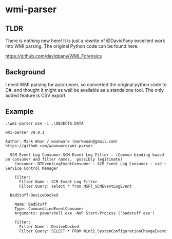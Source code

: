 # wmi-parser

## TLDR

There is nothing new here! It is just a rewrite of @DavidPany excellent work into WMI parsing. The original Python code can be found here:

https://github.com/davidpany/WMI_Forensics

## Background

I need WMI parsing for autorunner, so converted the original python code to C#, and thought it might as well be available as a standalone tool. The only added feature is CSV export

## Example
```
.\wmi-parser.exe -i .\OBJECTS.DATA

wmi-parser v0.0.1

Author: Mark Woan / woanware (markwoan@gmail.com)
https://github.com/woanware/wmi-parser

  SCM Event Log Consumer-SCM Event Log Filter - (Common binding based on consumer and filter names,  possibly legitimate)
    Consumer: NTEventLogEventConsumer ~ SCM Event Log Consumer ~ sid ~ Service Control Manager

    Filter:
      Filter Name : SCM Event Log Filter
      Filter Query: select * from MSFT_SCMEventLogEvent

  BadStuff-DeviceDocked

    Name: BadStuff
    Type: CommandLineEventConsumer
    Arguments: powershell.exe -NoP Start-Process ('badstuff.exe')

    Filter:
      Filter Name : DeviceDocked
      Filter Query: SELECT * FROM Win32_SystemConfigurationChangeEvent 
```
